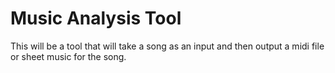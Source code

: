 # Music Analysis Tool

This will be a tool that will take a song as an input and then output a midi file or sheet music for the song.


